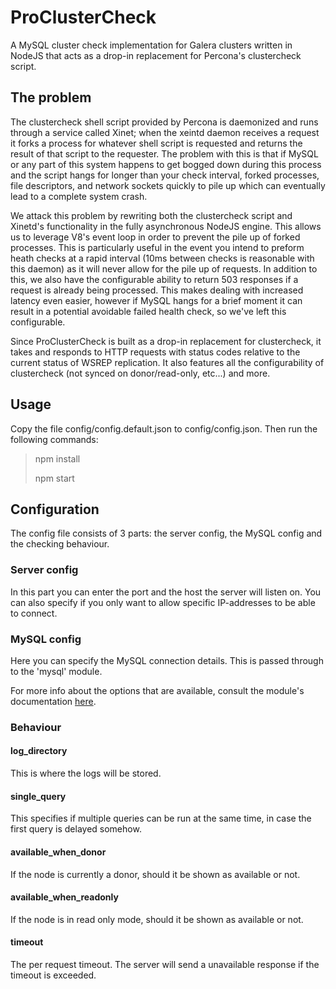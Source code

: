 # ProClusterCheck

A MySQL cluster check implementation for Galera clusters written in NodeJS that acts as a drop-in replacement for Percona's clustercheck script.

## The problem
The clustercheck shell script provided by Percona is daemonized and runs through a service called Xinet; when the xeintd daemon receives a request it forks a process for whatever shell script is requested and returns the result of that script to the requester. The problem with this is that if MySQL or any part of this system happens to get bogged down during this process and the script hangs for longer than your check interval, forked processes, file descriptors, and network sockets quickly to pile up which can eventually lead to a complete system crash. 

We attack this problem by rewriting both the clustercheck script and Xinetd's functionality in the fully asynchronous NodeJS engine. This allows us to leverage V8's event loop in order to prevent the pile up of forked processes. This is particularly useful in the event you intend to preform heath checks at a rapid interval (10ms between checks is reasonable with this daemon) as it will never allow for the pile up of requests. In addition to this, we also have the configurable ability to return 503 responses if a request is already being processed. This makes dealing with increased latency even easier, however if MySQL hangs for a brief moment it can result in a potential avoidable failed health check, so we've left this configurable.

Since ProClusterCheck is built as a drop-in replacement for clustercheck, it takes and responds to HTTP requests with status codes relative to the current status of WSREP replication. It also features all the configurability of clustercheck (not synced on donor/read-only, etc...) and more.

## Usage
Copy the file config/config.default.json to config/config.json. Then run the following commands:
> npm install
>
> npm start

## Configuration

The config file consists of 3 parts: the server config, the MySQL config and the checking behaviour.

### Server config

In this part you can enter the port and the host the server will listen on. You can also specify if you only want to allow specific IP-addresses to be able to connect.

### MySQL config

Here you can specify the MySQL connection details. This is passed through to the 'mysql' module.

For more info about the options that are available, consult the module's documentation [here](https://github.com/felixge/node-mysql#connection-options).

### Behaviour

#### log_directory

This is where the logs will be stored.

#### single_query

This specifies if multiple queries can be run at the same time, in case the first query is delayed somehow.

#### available_when_donor

If the node is currently a donor, should it be shown as available or not.

#### available_when_readonly

If the node is in read only mode, should it be shown as available or not.

#### timeout

The per request timeout. The server will send a unavailable response if the timeout is exceeded.
